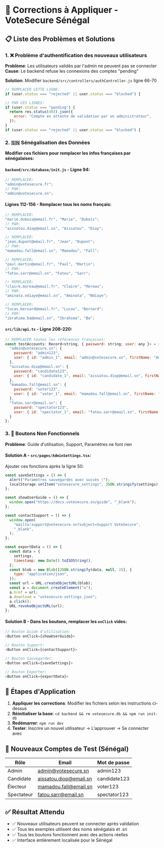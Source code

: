 # 🔧 Corrections à Appliquer - VoteSecure Sénégal

## 📋 Liste des Problèmes et Solutions

### 1. ❌ Problème d'authentification des nouveaux utilisateurs

**Problème**: Les utilisateurs validés par l'admin ne peuvent pas se connecter
**Cause**: Le backend refuse les connexions des comptes "pending"

**Solution**: Modifier `backend/src/controllers/authController.js` ligne 66-70

```javascript
// REMPLACER CETTE LIGNE:
if (user.status === "rejected" || user.status === "blocked") {

// PAR CES LIGNES:
if (user.status === "pending") {
  return res.status(403).json({
    error: "Compte en attente de validation par un administrateur",
  });
}
if (user.status === "rejected" || user.status === "blocked") {
```

### 2. 🇸🇳 Sénégalisation des Données

**Modifier ces fichiers pour remplacer les infos françaises par sénégalaises:**

#### `backend/src/database/init.js` - Ligne 94:

```javascript
// REMPLACER:
"admin@votesecure.fr";
// PAR:
"admin@votesecure.sn";
```

#### Lignes 112-156 - Remplacer tous les noms français:

```javascript
// REMPLACER:
"marie.dubois@email.fr", "Marie", "Dubois";
// PAR:
"aissatou.diop@email.sn", "Aissatou", "Diop";

// REMPLACER:
"jean.dupont@email.fr", "Jean", "Dupont";
// PAR:
"mamadou.fall@email.sn", "Mamadou", "Fall";

// REMPLACER:
"paul.martin@email.fr", "Paul", "Martin";
// PAR:
"fatou.sarr@email.sn", "Fatou", "Sarr";

// REMPLACER:
"claire.moreau@email.fr", "Claire", "Moreau";
// PAR:
"aminata.ndiaye@email.sn", "Aminata", "Ndiaye";

// REMPLACER:
"lucas.bernard@email.fr", "Lucas", "Bernard";
// PAR:
"ibrahima.ba@email.sn", "Ibrahima", "Ba";
```

#### `src/lib/api.ts` - Ligne 208-220:

```javascript
// REMPLACER toutes les références françaises:
const testAccounts: Record<string, { password: string; user: any }> = {
  "admin@votesecure.sn": {
    password: "admin123",
    user: { id: "admin_1", email: "admin@votesecure.sn", firstName: "Admin", lastName: "System", role: "admin", status: "approved" }
  },
  "aissatou.diop@email.sn": {
    password: "candidate123",
    user: { id: "candidate_1", email: "aissatou.diop@email.sn", firstName: "Aissatou", lastName: "Diop", role: "candidate", status: "approved" }
  },
  "mamadou.fall@email.sn": {
    password: "voter123",
    user: { id: "voter_1", email: "mamadou.fall@email.sn", firstName: "Mamadou", lastName: "Fall", role: "voter", status: "approved" }
  },
  "fatou.sarr@email.sn": {
    password: "spectator123",
    user: { id: "spectator_1", email: "fatou.sarr@email.sn", firstName: "Fatou", lastName: "Sarr", role: "spectator", status: "approved" }
  }
};
```

### 3. 📱 Boutons Non Fonctionnels

**Problème**: Guide d'utilisation, Support, Paramètres ne font rien

#### Solution A - `src/pages/AdminSettings.tsx`:

Ajouter ces fonctions après la ligne 50:

```javascript
const saveSettings = () => {
  alert("Paramètres sauvegardés avec succès !");
  localStorage.setItem("votesecure_settings", JSON.stringify(settings));
};

const showUserGuide = () => {
  window.open("https://docs.votesecure.sn/guide", "_blank");
};

const contactSupport = () => {
  window.open(
    "mailto:support@votesecure.sn?subject=Support VoteSecure",
    "_blank",
  );
};

const exportData = () => {
  const data = {
    settings,
    timestamp: new Date().toISOString(),
  };
  const blob = new Blob([JSON.stringify(data, null, 2)], {
    type: "application/json",
  });
  const url = URL.createObjectURL(blob);
  const a = document.createElement("a");
  a.href = url;
  a.download = "votesecure-settings.json";
  a.click();
  URL.revokeObjectURL(url);
};
```

#### Solution B - Dans les boutons, remplacer les `onClick` vides:

```javascript
// Bouton Guide d'utilisation:
<Button onClick={showUserGuide}>

// Bouton Support:
<Button onClick={contactSupport}>

// Bouton Sauvegarder:
<Button onClick={saveSettings}>

// Bouton Exporter:
<Button onClick={exportData}>
```

## 🚀 Étapes d'Application

1. **Appliquer les corrections**: Modifier les fichiers selon les instructions ci-dessus
2. **Réinitialiser la base**: `cd backend && rm votesecure.db && npm run init-db`
3. **Redémarrer**: `npm run dev`
4. **Tester**: Inscrire un nouvel utilisateur → L'approuver → Se connecter avec

## 🔐 Nouveaux Comptes de Test (Sénégal)

| Rôle       | Email                  | Mot de passe |
| ---------- | ---------------------- | ------------ |
| Admin      | admin@votesecure.sn    | admin123     |
| Candidate  | aissatou.diop@email.sn | candidate123 |
| Électeur   | mamadou.fall@email.sn  | voter123     |
| Spectateur | fatou.sarr@email.sn    | spectator123 |

## ✅ Résultat Attendu

- ✅ Nouveaux utilisateurs peuvent se connecter après validation
- ✅ Tous les exemples utilisent des noms sénégalais et .sn
- ✅ Tous les boutons fonctionnent avec des actions réelles
- ✅ Interface entièrement localisée pour le Sénégal

